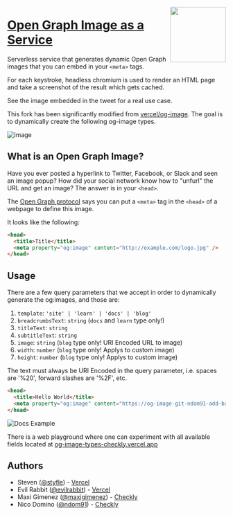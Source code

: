 <a href="https://vercel.com/new/project?template=vercel/og-image"><img width="128" src="https://vercel.com/button" align="right"></a>

# [Open Graph Image as a Service](https://og-image.vercel.app)

Serverless service that generates dynamic Open Graph images that you can embed in your `<meta>` tags.

For each keystroke, headless chromium is used to render an HTML page and take a screenshot of the result which gets cached.

See the image embedded in the tweet for a real use case.

This fork has been significantly modified from [vercel/og-image](https://github.com/vercel/og-image). The goal is to dynamically create the following og-image types.

![image](https://user-images.githubusercontent.com/7415984/130135123-820a6de1-ca17-43dd-b4b5-239096b3f1f1.png)

## What is an Open Graph Image?

Have you ever posted a hyperlink to Twitter, Facebook, or Slack and seen an image popup?
How did your social network know how to "unfurl" the URL and get an image?
The answer is in your `<head>`.

The [Open Graph protocol](http://ogp.me) says you can put a `<meta>` tag in the `<head>` of a webpage to define this image.

It looks like the following:

```html
<head>
  <title>Title</title>
  <meta property="og:image" content="http://example.com/logo.jpg" />
</head>
```

## Usage

There are a few query parameters that we accept in order to dynamically generate the og:images, and those are:

1. `template`: `'site' | 'learn' | 'docs' | 'blog'`
2. `breadcrumbsText`: `string` (`docs` and `learn` type only!)
3. `titleText`: `string`
4. `subtitleText`: `string`
5. `image`: `string` (`blog` type only! URI Encoded URL to image)
6. `width`: `number` (`blog` type only! Applys to custom image)
7. `height`: `number` (`blog` type only! Applys to custom image)

The text must always be URI Encoded in the query parameter, i.e. spaces are '%20', forward slashes are '%2F', etc.

```html
<head>
  <title>Hello World</title>
  <meta property="og:image" content="https://og-image-git-ndom91-add-base-img-types-checkly.vercel.app/docs.png?titleText=**Scraping%2520%2526%2520asserting%2520on%2520a%2520page**&subtitleText=Any%2520standard%2520Node.js%2520script%2520that%2520successfully%2520finishes%2520an%2520execution%2520is%2520a%2520valid%252C%2520passing%2520browser%2520check.&breadcrumbsText=Checkly%2520Docs%2520%252F%2520Headless%2520Automation%2520%252F%2520Basics%2520Debugging&template=docs&md=1&fontSize=50px" />
</head>
```

![Docs Example](https://user-images.githubusercontent.com/7415984/130284244-d6711cc7-097c-45db-8423-5946691c87ab.png)

There is a web playground where one can experiment with all available fields located at [og-image-types-checkly.vercel.app](https://og-image-git-ndom91-add-base-img-types-checkly.vercel.app)

## Authors

- Steven ([@styfle](https://twitter.com/styfle)) - [Vercel](https://vercel.com)
- Evil Rabbit ([@evilrabbit](https://twitter.com/evilrabbit_)) - [Vercel](https://vercel.com)
- Maxi Gimenez ([@maxigimenez](https://github.com/maxigimenez)) - [Checkly](https://checklyhq.com)
- Nico Domino ([@ndom91](https://github.com/ndom91)) - [Checkly](https://checklyhq.com)
